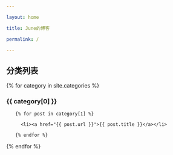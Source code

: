 ```yaml
---

layout: home

title: June的博客

permalink: /

---
```


[comment]: <> (<h2>文章列表</h2>)

[comment]: <> ({% for post in site.posts %})

[comment]: <> (<h3><a href="{{ post.url }}">{{ post.title }}</a></h3>)

[comment]: <> ({% endfor %})

<h2>分类列表</h2>

{% for category in site.categories %}

<h3>{{ category[0] }}</h3>

  <ul>

    {% for post in category[1] %}

      <li><a href="{{ post.url }}">{{ post.title }}</a></li>

    {% endfor %}

  </ul>

{% endfor %}